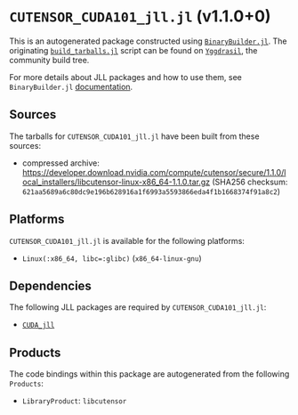 # `CUTENSOR_CUDA101_jll.jl` (v1.1.0+0)

This is an autogenerated package constructed using [`BinaryBuilder.jl`](https://github.com/JuliaPackaging/BinaryBuilder.jl). The originating [`build_tarballs.jl`](https://github.com/JuliaPackaging/Yggdrasil/blob/816c103b16c1b63fdb1ef17677be103c3efe3cb8/C/CUTENSOR/CUTENSOR_CUDA101/build_tarballs.jl) script can be found on [`Yggdrasil`](https://github.com/JuliaPackaging/Yggdrasil/), the community build tree.

For more details about JLL packages and how to use them, see `BinaryBuilder.jl` [documentation](https://juliapackaging.github.io/BinaryBuilder.jl/dev/jll/).

## Sources

The tarballs for `CUTENSOR_CUDA101_jll.jl` have been built from these sources:

* compressed archive: https://developer.download.nvidia.com/compute/cutensor/secure/1.1.0/local_installers/libcutensor-linux-x86_64-1.1.0.tar.gz (SHA256 checksum: `621aa5689a6c80dc9e196b628916a1f6993a5593866eda4f1b1668374f91a8c2`)

## Platforms

`CUTENSOR_CUDA101_jll.jl` is available for the following platforms:

* `Linux(:x86_64, libc=:glibc)` (`x86_64-linux-gnu`)

## Dependencies

The following JLL packages are required by `CUTENSOR_CUDA101_jll.jl`:

* [`CUDA_jll`](https://github.com/JuliaBinaryWrappers/CUDA_jll.jl)

## Products

The code bindings within this package are autogenerated from the following `Products`:

* `LibraryProduct`: `libcutensor`

